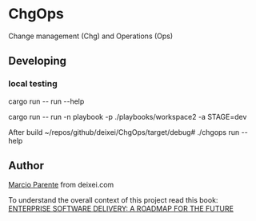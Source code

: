 # ChgOps
Change management (Chg) and Operations (Ops)

## Developing

### local testing
cargo run -- run --help

cargo run -- run -n playbook -p ./playbooks/workspace2 -a STAGE=dev

After build
~/repos/github/deixei/ChgOps/target/debug# ./chgops run --help

## Author

[Marcio Parente](https://github.com/deixei) from deixei.com

To understand the overall context of this project read this book: [ENTERPRISE SOFTWARE DELIVERY: A ROADMAP FOR THE FUTURE](https://www.amazon.de/-/en/Marcio-Parente/dp/B0CXTJZJ2X/)